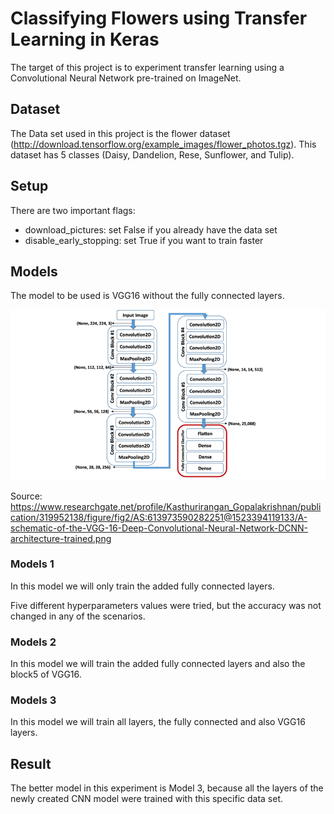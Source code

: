 # Classifying Flowers using Transfer Learning in Keras

The target of this project is to experiment transfer learning using a Convolutional Neural Network pre-trained on ImageNet.

## Dataset
The Data set used in this project is the flower dataset (http://download.tensorflow.org/example_images/flower_photos.tgz). This dataset has 5 classes (Daisy, Dandelion, Rese, Sunflower, and Tulip).

## Setup
There are two important flags:
* download_pictures: set False if you already have the data set
* disable_early_stopping: set True if you want to train faster

## Models
The  model to be used is VGG16 without the fully connected layers.

![VGG16 Model](./VGG16.png)

Source: https://www.researchgate.net/profile/Kasthurirangan_Gopalakrishnan/publication/319952138/figure/fig2/AS:613973590282251@1523394119133/A-schematic-of-the-VGG-16-Deep-Convolutional-Neural-Network-DCNN-architecture-trained.png

### Models 1
In this model we will only train the added fully connected layers.

Five different hyperparameters values were tried, but the accuracy was not changed in any of the scenarios.

### Models 2
In this model we will train the added fully connected layers and also the block5 of VGG16.

### Models 3
In this model we will train all layers, the fully connected and also VGG16 layers.

## Result
The better model in this experiment is Model 3, because all the layers of the newly created CNN model were trained with this specific data set.
